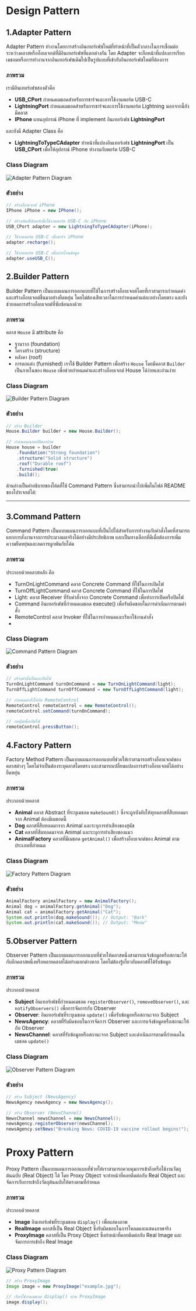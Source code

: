 # Design Pattern
## 1.Adapter Pattern
Adapter Pattern ทำงานโดยการสร้างอินเทอร์เฟซใหม่ที่ทำหน้าที่เป็นตัวกลางในการเชื่อมต่อระหว่างคลาสหรืออ็อบเจกต์ที่มีอินเทอร์เฟซที่แตกต่างกัน โดย Adapter จะถือหน้าที่แปลงการเรียกเมธอดหรือการทำงานจากอินเทอร์เฟซเดิมไปเป็นรูปแบบที่เข้ากับอินเทอร์เฟซใหม่ที่ต้องการ

### ภาพรวม
เรามีอินเทอร์เฟซสองตัวคือ
- **USB_CPort** กำหนดเมธอดสำหรับการชาร์จและการใช้งานพอร์ต USB-C
- **LightningPort** กำหนดเมธอดสำหรับการชาร์จและการใช้งานพอร์ต Lightning
นอกจากนี้ยังมีคลาส
- **IPhone** แทนอุปกรณ์ iPhone ที่ implement อินเทอร์เฟซ **LightningPort**

และยังมี Adapter Class คือ
- **LightningToTypeCAdapter** ทำหน้าที่แปลงอินเทอร์เฟซ **LightningPort** เป็น **USB_CPort** เพื่อให้อุปกรณ์ iPhone ทำงานกับพอร์ต USB-C

### Class Diagram
![Adapter Pattern Diagram](../master/src/img/Adapter.png)

### ตัวอย่าง
```java
// สร้างอ็อบเจกต์ iPhone
IPhone iPhone = new IPhone();

// สร้างอัดเพ็ปเตอร์เพื่อใช้งานพอร์ต USB-C กับ iPhone
USB_CPort adapter = new LightningToTypeCAdapter(iPhone);

// ใช้งานพอร์ต USB-C เพื่อชาร์จ iPhone
adapter.recharge();

// ใช้งานพอร์ต USB-C เพื่อถ่ายโอนข้อมูล
adapter.useUSB_C();
```

## 2.Builder Pattern
Builder Pattern เป็นแบบแผนการออกแบบที่ใช้ในการสร้างอ็อบเจกต์โดยที่เราสามารถกำหนดค่าและสร้างอ็อบเจกต์ขึ้นมาอย่างยืดหยุ่น โดยไม่ต้องเสียเวลาในการกำหนดค่าแต่ละอย่างโดยตรง และยังช่วยลดการสร้างอ็อบเจกต์ที่ซับซ้อนลงด้วย

### ภาพรวม
คลาส `House` มี attribute คือ
- ฐานราก (foundation)
- โครงสร้าง (structure)
- หลังคา (roof)
- การตกแต่ง (furnished)
เราใช้ Builder Pattern เพื่อสร้าง `House` โดยมีคลาส `Builder` เป็นภายในของ `House` เพื่อช่วยกำหนดค่าและสร้างอ็อบเจกต์ House ได้ง่ายและอ่านง่าย

### Class Diagram
![Builder Pattern Diagram](../master/src/img/Builder.png)

### ตัวอย่าง
```java
// สร้าง Builder
House.Builder builder = new House.Builder();

// กำหนดคุณสมบัติของบ้าน
House house = builder
    .foundation("Strong foundation")
    .structure("Solid structure")
    .roof("Durable roof")
    .furnished(true)
    .build();
```
ด้านล่างเป็นคำอธิบายของโค้ดที่ใช้ Command Pattern ซึ่งสามารถนำไปเพิ่มในไฟล์ README ของโปรเจกต์ได้:

---

## 3.Command Pattern

Command Pattern เป็นแบบแผนการออกแบบที่เป็นไปได้สำหรับการทำงานกับคำสั่งโดยที่สามารถแยกการสั่งงานจากการประมวลผลจริงได้อย่างมีประสิทธิภาพ และเป็นทางเลือกที่ดีเมื่อต้องการเพิ่มความยืดหยุ่นและลดการผูกพันกับโค้ด

### ภาพรวม 
ประกอบด้วยคลาสหลัก คือ
- TurnOnLightCommand คลาส Concrete Command ที่ใช้ในการเปิดไฟ
- TurnOffLightCommand คลาส Concrete Command ที่ใช้ในการปิดไฟ
- Light: คลาส Receiver ที่รับคำสั่งจาก Concrete Command เพื่อทำการเปิดหรือปิดไฟ
- Command อินเทอร์เฟซที่กำหนดเมธอด execute() เพื่อรับผิดชอบในการดำเนินการตามคำสั่ง
- RemoteControl คลาส Invoker ที่ใช้ในการกำหนดและเรียกใช้งานคำสั่ง
- 
### Class Diagram
![Command Pattern Diagram](../master/src/img/Command.png)

### ตัวอย่าง
```java
// สร้างคำสั่งเปิดและปิดไฟ
TurnOnLightCommand turnOnCommand = new TurnOnLightCommand(light);
TurnOffLightCommand turnOffCommand = new TurnOffLightCommand(light);

// กำหนดคำสั่งให้กับ RemoteControl
RemoteControl remoteControl = new RemoteControl();
remoteControl.setCommand(turnOnCommand);

// กดปุ่มเพื่อเปิดไฟ
remoteControl.pressButton();
```

## 4.Factory Pattern
Factory Method Pattern เป็นแบบแผนการออกแบบที่ช่วยให้เราสามารถสร้างอ็อบเจกต์ของคลาสต่างๆ โดยไม่จำเป็นต้องระบุคลาสโดยตรง และสามารถเปลี่ยนแปลงการสร้างอ็อบเจกต์ได้อย่างยืดหยุ่น

### ภาพรวม
ประกอบด้วยคลาส
- **Animal** คลาส Abstract ที่ระบุเมธอด `makeSound()` ซึ่งจะถูกบังคับให้ทุกคลาสที่สืบทอดมาจาก Animal ต้องมีเมธอดนี้
- **Dog** คลาสที่สืบทอดมาจาก Animal และระบุการทำเสียงของสุนัข
- **Cat** คลาสที่สืบทอดมาจาก Animal และระบุการทำเสียงของแมว
- **AnimalFactory** คลาสที่มีเมธอด `getAnimal()` เพื่อสร้างอ็อบเจกต์ของ Animal ตามประเภทที่กำหนด

### Class Diagram
![Factory Pattern Diagram](../master/src/img/Factory.png)

### ตัวอย่าง
```java
AnimalFactory animalFactory = new AnimalFactory();
Animal dog = animalFactory.getAnimal("Dog");
Animal cat = animalFactory.getAnimal("Cat");
System.out.println(dog.makeSound()); // Output: "Bark"
System.out.println(cat.makeSound()); // Output: "Meow"
```

## 5.Observer Pattern

Observer Pattern เป็นแบบแผนการออกแบบที่ช่วยให้คลาสหนึ่งสามารถแจ้งข้อมูลหรือสถานะให้กับอีกคลาสหนึ่งหรือหลายคลาสได้อย่างแยกต่างหาก โดยไม่ต้องรู้เกี่ยวกับคลาสที่ได้รับข้อมูล

### ภาพรวม
ประกอบด้วยคลาส
- **Subject** อินเทอร์เฟซที่กำหนดเมธอด `registerObserver()`, `removeObserver()`, และ `notifyObservers()` เพื่อการจัดการกับ Observer
- **Observer**: อินเทอร์เฟซที่ระบุเมธอด `update()` เพื่อรับข้อมูลหรือสถานะจาก Subject
- **NewsAgency**: คลาสที่รับผิดชอบในการจัดการ Observer และการแจ้งข้อมูลหรือสถานะให้กับ Observer
- **NewsChannel**: คลาสที่รับข้อมูลหรือสถานะจาก Subject และดำเนินการตามที่กำหนดในเมธอด `update()`

### Class Diagram
![Observer Pattern Diagram](../master/src/img/Observer.png)

### ตัวอย่าง
```java
// สร้าง Subject (NewsAgency)
NewsAgency newsAgency = new NewsAgency();

// สร้าง Observer (NewsChannel)
NewsChannel newsChannel = new NewsChannel();
newsAgency.registerObserver(newsChannel);
newsAgency.setNews("Breaking News: COVID-19 vaccine rollout begins!");
```

# Proxy Pattern

Proxy Pattern เป็นแบบแผนการออกแบบที่ช่วยให้เราสามารถควบคุมการเข้าถึงหรือใช้งานวัตถุต้นฉบับ (Real Object) ได้ โดย Proxy Object จะทำหน้าที่คอยติดต่อกับ Real Object และจัดการกับการเข้าถึงวัตถุต้นฉบับให้ตรงตามที่กำหนด

### ภาพรวม
ประกอบด้วยคลาส
- **Image** อินเทอร์เฟซที่ระบุเมธอด `display()` เพื่อแสดงภาพ
- **RealImage** คลาสที่เป็น Real Object ซึ่งรับผิดชอบในการโหลดและแสดงภาพจริง
- **ProxyImage** คลาสที่เป็น Proxy Object ซึ่งทำหน้าที่คอยติดต่อกับ Real Image และจัดการการเข้าถึง Real Image

### Class Diagram
![Proxy Pattern Diagram](../master/src/img/Proxy.png)

```java
// สร้าง ProxyImage
Image image = new ProxyImage("example.jpg");

// เรียกใช้งานเมธอด display() ผ่าน ProxyImage
image.display();
```

